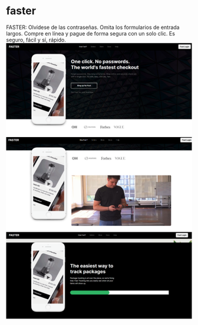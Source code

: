 # faster
FASTER: Olvídese de las contraseñas. Omita los formularios de entrada largos. Compre en línea y pague de forma segura con un solo clic. Es seguro, fácil y sí, rápido.
![Imagen Faster](https://github.com/NataliaHilarion/faster/blob/main/faster.png)
![Imagen Faster](https://github.com/NataliaHilarion/faster/blob/main/faster2.png)
![Imagen Faster](https://github.com/NataliaHilarion/faster/blob/main/faster3.png)
